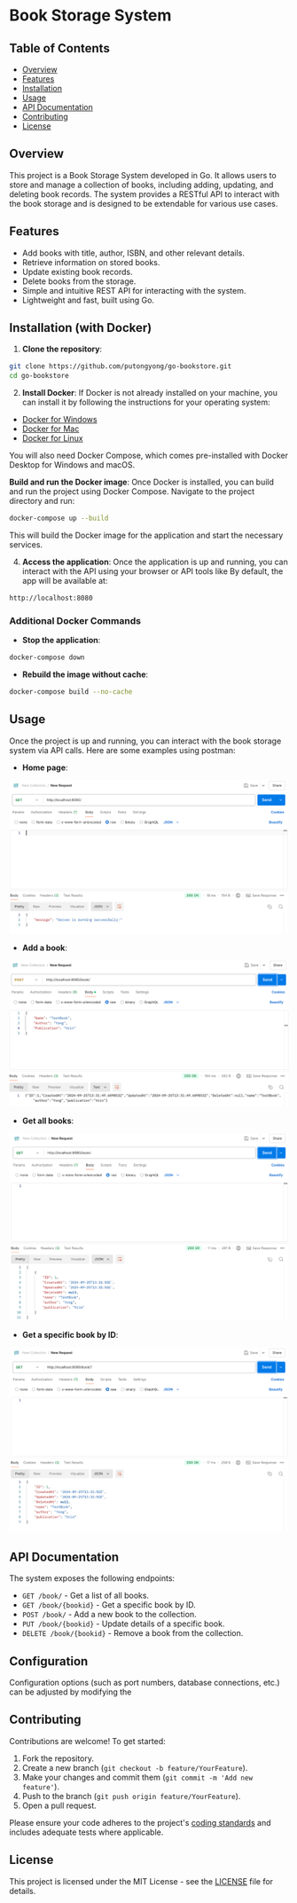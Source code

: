 # Book Storage System

## Table of Contents
- [Overview](#overview)
- [Features](#features)
- [Installation](#installation)
- [Usage](#usage)
- [API Documentation](#api-documentation)
- [Contributing](#contributing)
- [License](#license)

## Overview

This project is a Book Storage System developed in Go. It allows users to store and manage a collection of books, including adding, updating, and deleting book records. The system provides a RESTful API to interact with the book storage and is designed to be extendable for various use cases.

## Features
- Add books with title, author, ISBN, and other relevant details.
- Retrieve information on stored books.
- Update existing book records.
- Delete books from the storage.
- Simple and intuitive REST API for interacting with the system.
- Lightweight and fast, built using Go.

## Installation (with Docker) 

1. **Clone the repository**:
 ```bash
 git clone https://github.com/putongyong/go-bookstore.git
 cd go-bookstore
 ```

2. **Install Docker**:
 If Docker is not already installed on your machine, you can install it by following the instructions for your operating system:

 - [Docker for Windows](https://docs.docker.com/desktop/install/windows-install/)
 - [Docker for Mac](https://docs.docker.com/desktop/install/mac-install/)
 - [Docker for Linux](https://docs.docker.com/engine/install/)

 You will also need Docker Compose, which comes pre-installed with Docker Desktop for Windows and macOS. 
 
 **Build and run the Docker image**:
 Once Docker is installed, you can build and run the project using Docker Compose. Navigate to the project directory and run:

 ```bash
 docker-compose up --build
 ```

 This will build the Docker image for the application and start the necessary services.

4. **Access the application**:
 Once the application is up and running, you can interact with the API using your browser or API tools like By default, the app will be available at:

 ```bash
 http://localhost:8080
 ```

### Additional Docker Commands

- **Stop the application**:
 ```bash
 docker-compose down
 ```

- **Rebuild the image without cache**:
 ```bash
 docker-compose build --no-cache
 ```


## Usage
Once the project is up and running, you can interact with the book storage system via API calls. Here are some examples using postman:

- **Home page**:

![Alt text](media/home.png)

- **Add a book**:

![Alt text](media/post.png)

- **Get all books**:

![Alt text](media/get_all.png)


- **Get a specific book by ID**:

![Alt text](media/get_by_id.png)

## API Documentation
The system exposes the following endpoints:
- `GET /book/` - Get a list of all books.
- `GET /book/{bookid}` - Get a specific book by ID.
- `POST /book/` - Add a new book to the collection.
- `PUT /book/{bookid}` - Update details of a specific book.
- `DELETE /book/{bookid}` - Remove a book from the collection.

## Configuration
Configuration options (such as port numbers, database connections, etc.) can be adjusted by modifying the

## Contributing
Contributions are welcome! To get started:
1. Fork the repository.
2. Create a new branch (`git checkout -b feature/YourFeature`).
3. Make your changes and commit them (`git commit -m 'Add new feature'`).
4. Push to the branch (`git push origin feature/YourFeature`).
5. Open a pull request.

Please ensure your code adheres to the project's [coding standards](CODING-STANDARDS.md) and includes adequate tests where applicable.

## License
This project is licensed under the MIT License - see the [LICENSE](LICENSE) file for details.